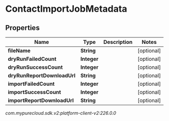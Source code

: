 # ContactImportJobMetadata


## Properties

| Name | Type | Description | Notes |
| ------------ | ------------- | ------------- | ------------- |
| **fileName** | **String** |  |  [optional] |
| **dryRunFailedCount** | **Integer** |  |  [optional] |
| **dryRunSuccessCount** | **Integer** |  |  [optional] |
| **dryRunReportDownloadUrl** | **String** |  |  [optional] |
| **importFailedCount** | **Integer** |  |  [optional] |
| **importSuccessCount** | **Integer** |  |  [optional] |
| **importReportDownloadUrl** | **String** |  |  [optional] |




_com.mypurecloud.sdk.v2:platform-client-v2:226.0.0_
